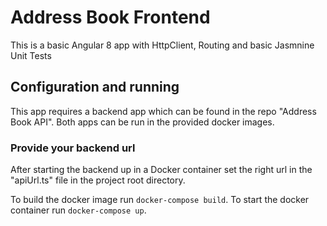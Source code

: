 # Address Book Frontend
This is a basic Angular 8 app with HttpClient, Routing and basic Jasmnine Unit Tests 

## Configuration and running
This app requires a backend app which can be found in the repo "Address Book API". Both apps can be run in the provided docker images.

### Provide your backend url
After starting the backend up in a Docker container set the right url in the "apiUrl.ts" file in the project root directory.

To build the docker image run `docker-compose build`.
To start the docker container run `docker-compose up`.

